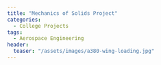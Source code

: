 ```yaml
---
title: "Mechanics of Solids Project"
categories:
  - College Projects
tags:
  - Aerospace Engineering
header:
  teaser: "/assets/images/a380-wing-loading.jpg"
---
```


<object data="/assets/documents/Conall-Daly-3B3-Project.pdf" width="1000" height="1000" type='application/pdf'></object>
